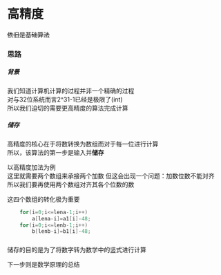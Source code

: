 # 高精度
~~依旧是基础算法~~
### 思路
##### 背景
我们知道计算机计算的过程并非一个精确的过程  
对与32位系统而言2^31-1已经是极限了(int)  
所以我们迫切的需要更高精度的算法完成计算  
##### 储存
高精度的核心在于将数转换为数组而对于每一位进行计算  
所以，该算法的第一步是输入并**储存**

以高精度加法为例  
这里就需要两个数组来承接两个加数
但这会出现一个问题：加数位数不能对齐  
所以我们要再使用两个数组对齐其各个位数的数  

这四个数组的转化极为重要
```c++
	for(i=0;i<=lena-1;i++)
		a[lena-i]=a1[i]-48;
	for(i=0;i<=lenb-1;i++)
		b[lenb-i]=b1[i]-48;
```
#####
储存的目的是为了将数字转为数学中的竖式进行计算

下一步则是数学原理的总结

